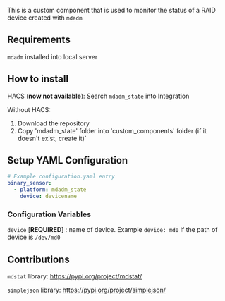 This is a custom component that is used to monitor the status of a RAID device created with `mdadm`

 ## Requirements

`mdadm` installed into local server

## How to install

HACS (**now not available**): Search `mdadm_state` into Integration 

Without HACS: 

1. Download the repository
2. Copy 'mdadm_state' folder into 'custom_components' folder (if it doesn't exist, create it)`

## Setup YAML Configuration

```yaml
# Example configuration.yaml entry
binary_sensor:
  - platform: mdadm_state
    device: devicename
```

### Configuration Variables

`device` [**REQUIRED**] : name of device. Example `device: md0` if the path of device is `/dev/md0`

## Contributions

`mdstat` library: https://pypi.org/project/mdstat/

`simplejson` library: https://pypi.org/project/simplejson/
